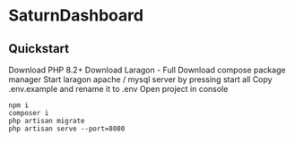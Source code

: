 # SaturnDashboard

## Quickstart

Download PHP 8.2+
Download Laragon - Full
Download compose package manager
Start laragon apache / mysql server by pressing start all
Copy .env.example and rename it to .env
Open project in console

```
npm i
composer i
php artisan migrate
php artisan serve --port=8080
```
